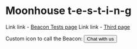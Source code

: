 <script type="text/javascript">!function(e,t,n){function a(){var e=t.getElementsByTagName("script")[0],n=t.createElement("script");n.type="text/javascript",n.async=!0,n.src="https://beacon-v2.helpscout.net",e.parentNode.insertBefore(n,e)}if(e.Beacon=n=function(t,n,a){e.Beacon.readyQueue.push({method:t,options:n,data:a})},n.readyQueue=[],"complete"===t.readyState)return a();e.attachEvent?e.attachEvent("onload",a):e.addEventListener("load",a,!1)}(window,document,window.Beacon||function(){});</script>
<script type="text/javascript">window.Beacon('init', '38f4b4ff-9b87-4e70-93ee-f26b50999142');
Beacon('config', {
hideFABOnMobile: true
});
Beacon('identify', {
  name: 'Paola',
  email: 'paola+stevezissou@helpscout.com',
  accountlookup: 'https:\/\/website.com\/profiles\/accountid={%variable here}'
})
</script>



# Moonhouse t-e-s-t-i-n-g

Link link - [Beacon Tests page](https://paolapaoli.github.io/beacon-tests)
Link link - [Third page](https://paolapaoli.github.io/third-page)

Custom icon to call the Beacon:
<button type="button" id="beacon" onclick="return Beacon('open')">Chat with us</button>
